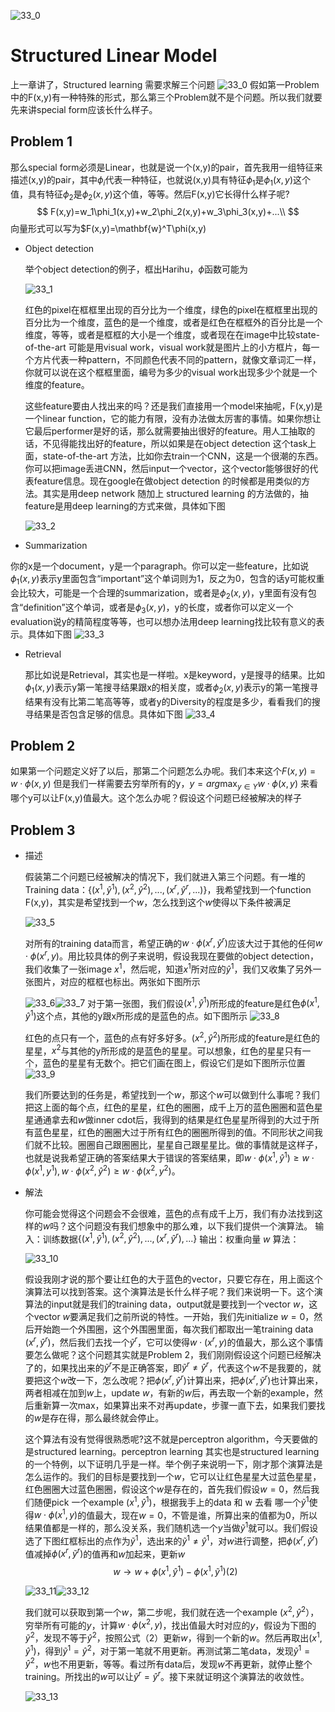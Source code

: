 ![33_0](./res/chapter33_00.png)
# Structured Linear Model
上一章讲了，Structured learning 需要求解三个问题
![33_0](./res/chapter33_0.png)
假如第一Problem中的F(x,y)有一种特殊的形式，那么第三个Problem就不是个问题。所以我们就要先来讲special form应该长什么样子。

## Problem 1
那么special form必须是Linear，也就是说一个(x,y)的pair，首先我用一组特征来描述(x,y)的pair，其中$\phi_{i}$代表一种特征，也就说(x,y)具有特征$\phi_1$是$\phi_1(x,y)$这个值，具有特征$\phi_2$是$\phi_2(x,y)$这个值，等等。然后F(x,y)它长得什么样子呢?
$$
F(x,y)=w_1\phi_1(x,y)+w_2\phi_2(x,y)+w_3\phi_3(x,y)+...\\
$$
向量形式可以写为$F(x,y)=\mathbf{w}^T\phi(x,y)

- Object detection

	举个object detection的例子，框出Harihu，$\phi$函数可能为

	![33_1](./res/chapter33_1.png)

	红色的pixel在框框里出现的百分比为一个维度，绿色的pixel在框框里出现的百分比为一个维度，蓝色的是一个维度，或者是红色在框框外的百分比是一个维度，等等，或者是框框的大小是一个维度，或者现在在image中比较state-of-the-art 可能是用visual work，visual work就是图片上的小方框片，每一个方片代表一种pattern，不同颜色代表不同的pattern，就像文章词汇一样，你就可以说在这个框框里面，编号为多少的visual work出现多少个就是一个维度的feature。

	这些feature要由人找出来的吗？还是我们直接用一个model来抽呢，F(x,y)是一个linear function，它的能力有限，没有办法做太厉害的事情。如果你想让它最后performer是好的话，那么就需要抽出很好的feature。用人工抽取的话，不见得能找出好的feature，所以如果是在object detection 这个task上面，state-of-the-art 方法，比如你去train一个CNN，这是一个很潮的东西。你可以把image丢进CNN，然后input一个vector，这个vector能够很好的代表feature信息。现在google在做object detection 的时候都是用类似的方法。其实是用deep network 随加上 structured learning 的方法做的，抽feature是用deep learning的方式来做，具体如下图

	![33_2](./res/chapter33_2.png)

- Summarization

你的x是一个document，y是一个paragraph。你可以定一些feature，比如说$\phi_1(x,y)​$表示y里面包含“important”这个单词则为1，反之为0，包含的话y可能权重会比较大，可能是一个合理的summarization，或者是$\phi_2(x,y)​$，y里面有没有包含“definition”这个单词，或者是$\phi_3(x,y)​$，y的长度，或者你可以定义一个evaluation说y的精简程度等等，也可以想办法用deep learning找比较有意义的表示。具体如下图
	![33_3](./res/chapter33_3.png)

- Retrieval

	那比如说是Retrieval，其实也是一样啦。x是keyword，y是搜寻的结果。比如$\phi_1(x,y)​$表示y第一笔搜寻结果跟x的相关度，或者$\phi_2(x,y)​$表示y的第一笔搜寻结果有没有比第二笔高等等，或者y的Diversity的程度是多少，看看我们的搜寻结果是否包含足够的信息。具体如下图
	![33_4](./res/chapter33_4.png)

## Problem 2

如果第一个问题定义好了以后，那第二个问题怎么办呢。我们本来这个$F(x,y)=w \cdot \phi(x,y)$ 但是我们一样需要去穷举所有的y，$y = arg \max _{y \in Y}w \cdot \phi(x,y)$ 来看哪个y可以让F(x,y)值最大。这个怎么办呢？假设这个问题已经被解决的样子

## Problem 3

- 描述

	假装第二个问题已经被解决的情况下，我们就进入第三个问题。有一堆的Training data：$\{(x^1,\hat{y}^1),(x^2,\hat{y}^2),...,(x^r,\hat{y}^r,...)\}$，我希望找到一个function F(x,y)，其实是希望找到一个$w$，怎么找到这个$w$使得以下条件被满足

	![33_5](./res/chapter33_5.png)

	对所有的training data而言，希望正确的$w\cdot \phi(x^r,\hat{y}^r)$应该大过于其他的任何$w\cdot \phi(x^r,y)$。用比较具体的例子来说明，假设我现在要做的object detection，我们收集了一张image $x^1$，然后呢，知道$x^1$所对应的$\hat{y}^1$，我们又收集了另外一张图片，对应的框框也标出。两张如下图所示

	![33_6](./res/chapter33_6.png)![33_7](./res/chapter33_7.png)
	对于第一张图，我们假设$(x^1,\hat{y}^1)$所形成的feature是红色$\phi(x^1,\hat{y}^1)$这个点，其他的y跟x所形成的是蓝色的点。如下图所示
	![33_8](./res/chapter33_8.png)

	红色的点只有一个，蓝色的点有好多好多。$(x^2,\hat{y}^2)$所形成的feature是红色的星星，$x^2$与其他的y所形成的是蓝色的星星。可以想象，红色的星星只有一个，蓝色的星星有无数个。把它们画在图上，假设它们是如下图所示位置
	![33_9](./res/chapter33_9.png)

	我们所要达到的任务是，希望找到一个$w$，那这个$w$可以做到什么事呢？我们把这上面的每个点，红色的星星，红色的圈圈，成千上万的蓝色圈圈和蓝色星星通通拿去和$w$做inner cdot后，我得到的结果是红色星星所得到的大过于所有蓝色星星，红色的圈圈大过于所有红色的圈圈所得到的值。不同形状之间我们就不比较。圈圈自己跟圈圈比，星星自己跟星星比。做的事情就是这样子，也就是说我希望正确的答案结果大于错误的答案结果，即$w \cdot \phi(x^1,\hat{y}^1) \geq w \cdot \phi(x^1,y^1),w \cdot \phi(x^2,\hat{y}^2) \geq w \cdot \phi(x^2,y^2)$。
- 解法

	你可能会觉得这个问题会不会很难，蓝色的点有成千上万，我们有办法找到这样的$w$吗？这个问题没有我们想象中的那么难，以下我们提供一个演算法。
	输入：训练数据$\{(x^1,\hat{y}^1),(x^2,\hat{y}^2),...,(x^r,\hat{y}^r),...\}$
	输出：权重向量 $w$
	算法：

	![33_10](./res/chapter33_10.png)

	假设我刚才说的那个要让红色的大于蓝色的vector，只要它存在，用上面这个演算法可以找到答案。这个演算法是长什么样子呢？我们来说明一下。这个演算法的input就是我们的training data，output就是要找到一个vector $w$，这个vector $w$要满足我们之前所说的特性。一开始，我们先initialize $w=0$，然后开始跑一个外围圈，这个外围圈里面，每次我们都取出一笔training data  $(x^r,\hat{y}^r)$，然后我们去找一个$\tilde{y}^r$，它可以使得$w \cdot (x^r,y)$的值最大，那么这个事情要怎么做呢？这个问题其实就是Problem 2，我们刚刚假设这个问题已经解决了的，如果找出来的$\tilde{y}^r$不是正确答案，即$\tilde{y}^r \neq \hat{y}^r$，代表这个$w$不是我要的，就要把这个$w$改一下，怎么改呢？把$\phi(x^r,\hat{y}^r)$计算出来，把$\phi(x^r,\tilde{y}^r)$也计算出来，两者相减在加到$w$上，update $w$，有新的$w$后，再去取一个新的example，然后重新算一次max，如果算出来不对再update，步骤一直下去，如果我们要找的$w$是存在得，那么最终就会停止。

	这个算法有没有觉得很熟悉呢?这不就是perceptron algorithm，今天要做的是structured learning。perceptron learning 其实也是structured learning 的一个特例，以下证明几乎是一样。举个例子来说明一下，刚才那个演算法是怎么运作的。我们的目标是要找到一个$w$，它可以让红色星星大过蓝色星星，红色圈圈大过蓝色圈圈，假设这个$w$是存在的，首先我们假设$w=0$，然后我们随便pick 一个example $(x^1,\hat{y}^1)$，根据我手上的data 和 w 去看 哪一个$\tilde{y}^1$使得$w \cdot \phi(x^1,y)$的值最大，现在$w=0$，不管是谁，所算出来的值都为0，所以结果值都是一样的，那么没关系，我们随机选一个$y$当做$\tilde{y}^1$就可以。我们假设选了下图红框标出的点作为$\tilde{y}^1$，选出来的$\tilde{y}^1 \neq \hat{y}^1$，对$w$进行调整，把$\phi(x^r,\hat{y}^r)$值减掉$\phi(x^r,\tilde{y}^r)$的值再和$w$加起来，更新$w$
	$$
	w \rightarrow w + \phi(x^1,\hat{y}^1) -\phi(x^1,\tilde{y}^1)     (2)
	$$

	![33_11](./res/chapter33_11.png)![33_12](./res/chapter33_12.png)

	我们就可以获取到第一个$w$，第二步呢，我们就在选一个example  $(x^2,\hat{y}^2）$，穷举所有可能的$y$，计算$w \cdot \phi(x^2,y)$，找出值最大时对应的$y$，假设为下图的$\tilde{y}^2$，发现不等于$\hat{y}^2$，按照公式（2）更新$w$，得到一个新的$w$。然后再取出$(x^1,\hat{y}^1)$，得到$\tilde{y}^1=\hat{y}^2$，对于第一笔就不用更新。再测试第二笔data，发现$\tilde{y}^1 = \hat{y}^2$，$w$也不用更新，等等。看过所有data后，发现$w$不再更新，就停止整个training。所找出的$w$可以让$\tilde{y}^r = \hat{y}^r$。接下来就证明这个演算法的收敛性。

	![33_13](./res/chapter33_13.png)
